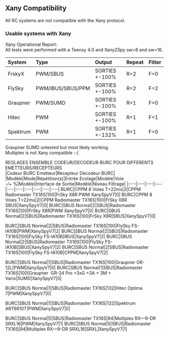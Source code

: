 ## Xany Compatibility
All RC systems are not compatible with the Xany protocol.  

### Usable systems with Xany
Xany Operational Report:  
All tests were performed with a Teensy 4.0 and Xany2Spy sw=8 and sw=16.  

System|Type|Output|Repeat|Filter|
|:---|:---|:---|:---|:---|
|FrskyX|PWM/SBUS|SORTIES +-100%|R=2|F=0|
|FlySky|PWM/IBUS/SBUS/PPM|SORTIES +-100%|R=2|F=2|
|Graupner|PWM/SUMD|SORTIES +-100%|R=1|F=0| 
|Hitec|PWM |SORTIES +-100%|R=1|F=1|
|Spektrum|PWM|SORTIES +-132%|R=1|F=0|

Graupner SUMD untested but most likely working.  
Multiplex is not Xany compatible :-(  


REGLAGES ENSEMBLE CODEUR/DECODEUR BURC POUR DIFFERENTS EMETTEURS/RECEPTEURS									
|Codeur BURC			Emetteur|Récepteur		Décodeur BURC|	
|Modèle|Mode|Répétition(s)|Entrée Ecolage|Modèle|Voie -/+ %|Modèle|Interface de Sortie|Modèle|Niveau Filtrage|
|:---|:---|:---|:---|:---|:---|:---|:---|:---|:---|
BURC|CPPM 8 Voies T=22ms|2|CPPM	Radiomaster TX16S|100|FrSky X8R	PWM	XanySpyV7|0|
BURC|CPPM 8 Voies T=22ms|2|CPPM	Radiomaster TX16S|100|FrSky X8R	SBUS|XanySpyV7|0|
BURC|SBUS Normal|2|SBUS|Radiomaster TX16S|100|FrSky X8R|PWM	XanySpyV7|0|
BURC|SBUS Normal|2|SBUS|Radiomaster TX16S|100|FrSky X8R|SBUS|XanySpyV7|0|
									
BURC|SBUS Normal|2|SBUS|Radiomaster TX16S|100|FlySky FS-IA10B|PWM|XanySpyV7|2|
BURC|SBUS Normal|2|SBUS|Radiomaster TX16S|100|FlySky FS-IA10B|IBUS|XanySpyV7|2|
BURC|SBUS Normal|2|SBUS|Radiomaster TX16S|100|FlySky FS-IA10B|SBUS|XanySpyV7|2|
BURC|SBUS Normal|2|SBUS|Radiomaster TX16S|100|FlySky FS-IA10B|CPPM|XanySpyV7|2|
									
BURC|SBUS Normal|1|SBUS|Radiomaster TX16S|100|Graupner GR-12L|PWM|XanySpyV7|0|
BURC|SBUS Normal|1|SBUS|Radiomaster TX16S|100|Graupner  GR-24 Pro +3xG +3A + 3M + Vario|SUMD|XanySpyV7|0|
									
BURC|SBUS Normal|1|SBUS|Radiomaster TX16S|132|Hitec Optima 7|PWM|XanySpyV7|0|
									
BURC|SBUS Normal|1|SBUS|Radiomaster TX16S|132|Spektrum ART6610T|PWM|XanySpyV7|0|
									
BURC|SBUS Normal|5|SBUS|Radiomaster TX16S|94|Multiplex RX—9-DR SRXL16|PWM|XanySpyV7|1|
BURC|SBUS Normal|5|SBUS|Radiomaster TX16S|94|Multiplex RX—9-DR SRXL16|SRXL|XanySpyV7|1|


